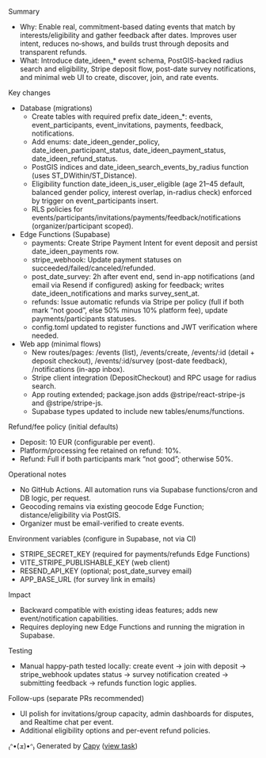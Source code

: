 Summary
- Why: Enable real, commitment-based dating events that match by interests/eligibility and gather feedback after dates. Improves user intent, reduces no‑shows, and builds trust through deposits and transparent refunds.
- What: Introduce date_ideen_* event schema, PostGIS-backed radius search and eligibility, Stripe deposit flow, post-date survey notifications, and minimal web UI to create, discover, join, and rate events.

Key changes
- Database (migrations)
  - Create tables with required prefix date_ideen_*: events, event_participants, event_invitations, payments, feedback, notifications.
  - Add enums: date_ideen_gender_policy, date_ideen_participant_status, date_ideen_payment_status, date_ideen_refund_status.
  - PostGIS indices and date_ideen_search_events_by_radius function (uses ST_DWithin/ST_Distance).
  - Eligibility function date_ideen_is_user_eligible (age 21–45 default, balanced gender policy, interest overlap, in-radius check) enforced by trigger on event_participants insert.
  - RLS policies for events/participants/invitations/payments/feedback/notifications (organizer/participant scoped).
- Edge Functions (Supabase)
  - payments: Create Stripe Payment Intent for event deposit and persist date_ideen_payments row.
  - stripe_webhook: Update payment statuses on succeeded/failed/canceled/refunded.
  - post_date_survey: 2h after event end, send in-app notifications (and email via Resend if configured) asking for feedback; writes date_ideen_notifications and marks survey_sent_at.
  - refunds: Issue automatic refunds via Stripe per policy (full if both mark “not good”, else 50% minus 10% platform fee), update payments/participants statuses.
  - config.toml updated to register functions and JWT verification where needed.
- Web app (minimal flows)
  - New routes/pages: /events (list), /events/create, /events/:id (detail + deposit checkout), /events/:id/survey (post-date feedback), /notifications (in-app inbox).
  - Stripe client integration (DepositCheckout) and RPC usage for radius search.
  - App routing extended; package.json adds @stripe/react-stripe-js and @stripe/stripe-js.
  - Supabase types updated to include new tables/enums/functions.

Refund/fee policy (initial defaults)
- Deposit: 10 EUR (configurable per event).
- Platform/processing fee retained on refund: 10%.
- Refund: Full if both participants mark “not good”; otherwise 50%.

Operational notes
- No GitHub Actions. All automation runs via Supabase functions/cron and DB logic, per request.
- Geocoding remains via existing geocode Edge Function; distance/eligibility via PostGIS.
- Organizer must be email-verified to create events.

Environment variables (configure in Supabase, not via CI)
- STRIPE_SECRET_KEY (required for payments/refunds Edge Functions)
- VITE_STRIPE_PUBLISHABLE_KEY (web client)
- RESEND_API_KEY (optional; post_date_survey email)
- APP_BASE_URL (for survey link in emails)

Impact
- Backward compatible with existing ideas features; adds new event/notification capabilities.
- Requires deploying new Edge Functions and running the migration in Supabase.

Testing
- Manual happy-path tested locally: create event → join with deposit → stripe_webhook updates status → survey notification created → submitting feedback → refunds function logic applies.

Follow-ups (separate PRs recommended)
- UI polish for invitations/group capacity, admin dashboards for disputes, and Realtime chat per event.
- Additional eligibility options and per-event refund policies.


₍ᐢ•(ܫ)•ᐢ₎ Generated by [Capy](https://capy.ai) ([view task](https://capy.ai/project/9da08578-2e83-4406-885b-9b3c2e40acfd/task/6b5aa706-9d83-47a1-91dc-3c11375bd520))
